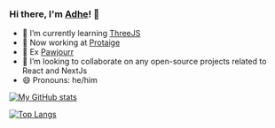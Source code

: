 ### Hi there, I'm [Adhe](https://ade-prasetya.vercel.app)! 👋


- 🌱 I’m currently learning [ThreeJS](https://threejs.org/)
- 💼 Now working at [Protaige](http://protaige.com/)
- 🔭 Ex [Pawjourr](http://pawjourr.com/)
- 👯 I’m looking to collaborate on any open-source projects related to React and NextJs
- 😄 Pronouns: he/him

[![My GitHub stats](https://github-readme-stats.vercel.app/api?username=AdheCode&count_private=true&show_icons=true&theme=dark)](https://github.com/anuraghazra/github-readme-stats)

[![Top Langs](https://github-readme-stats.vercel.app/api/top-langs/?username=AdheCode&layout=compact&theme=dark)](https://github.com/anuraghazra/github-readme-stats)
